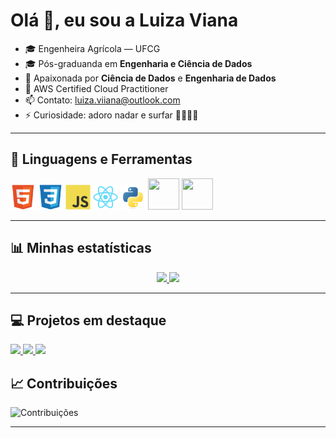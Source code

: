 # Olá 👋, eu sou a Luiza Viana

- 🎓 Engenheira Agrícola — UFCG  
- 🎓 Pós-graduanda em **Engenharia e Ciência de Dados**  
- 🌱 Apaixonada por **Ciência de Dados** e **Engenharia de Dados**  
- 🏅 AWS Certified Cloud Practitioner  
- 📫 Contato: [luiza.viiana@outlook.com](mailto:luiza.viiana@outlook.com)  
- ⚡ Curiosidade: adoro nadar e surfar 🏊‍♀️🏄‍♀️

---

## 🚀 Linguagens e Ferramentas
<p align="left">
  <a href="https://www.w3.org/html/" target="_blank"><img src="https://raw.githubusercontent.com/devicons/devicon/master/icons/html5/html5-original.svg" width="40" height="40"/></a>
  <a href="https://www.w3schools.com/css/" target="_blank"><img src="https://raw.githubusercontent.com/devicons/devicon/master/icons/css3/css3-original.svg" width="40" height="40"/></a>
  <a href="https://developer.mozilla.org/pt-BR/docs/Web/JavaScript" target="_blank"><img src="https://raw.githubusercontent.com/devicons/devicon/master/icons/javascript/javascript-original.svg" width="40" height="40"/></a>
  <a href="https://reactjs.org/" target="_blank"><img src="https://raw.githubusercontent.com/devicons/devicon/master/icons/react/react-original.svg" width="40" height="40"/></a>
  <a href="https://www.python.org/" target="_blank"><img src="https://raw.githubusercontent.com/devicons/devicon/master/icons/python/python-original.svg" width="40" height="40"/></a>
  <a href="https://aws.amazon.com/" target="_blank"><img src="https://cdn.jsdelivr.net/gh/devicons/devicon/icons/amazonwebservices/amazonwebservices-original-wordmark.svg" width="50" height="50"/></a>
  <a href="https://www.docker.com/" target="_blank"><img src="https://cdn.jsdelivr.net/gh/devicons/devicon/icons/docker/docker-original.svg" width="50" height="50"/></a>
</p>

---

## 📊 Minhas estatísticas
<div align="center">
  <a href="https://github.com/luizaviiana">
    <img height="160" src="https://github-readme-stats.vercel.app/api?username=luizaviiana&show_icons=true&theme=radical&include_all_commits=true&count_private=true"/>
    <img height="160" src="https://github-readme-stats.vercel.app/api/top-langs/?username=luizaviiana&layout=compact&langs_count=7&theme=radical"/>
  </a>
</div>

---

## 💻 Projetos em destaque
<p float="left">
  <a href="https://github.com/luizaviiana/compass">
    <img src="https://img.shields.io/badge/GitHub-Compass-blue?logo=github" />
  </a>
  <a href="https://github.com/luizaviiana/DataTwitter-Eleitoral">
    <img src="https://img.shields.io/badge/GitHub-DataTwitter--Eleitoral-blue?logo=github" />
  </a>
  <a href="https://github.com/luizaviiana/Convite--Interativo--Stitch">
    <img src="https://img.shields.io/badge/GitHub-Convite--Interativo--Stitch-blue?logo=github" />
  </a>
</p>

## 📈 Contribuições

![Contribuições](https://github-readme-streak-stats.herokuapp.com/?user=luizaviiana&theme=radical&hide_border=true)



---


